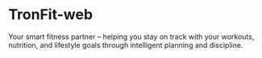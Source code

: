 # TronFit-web
Your smart fitness partner – helping you stay on track with your workouts, nutrition, and lifestyle goals through intelligent planning and discipline.
